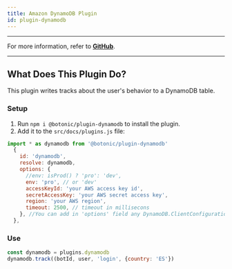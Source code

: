 ```yaml
---
title: Amazon DynamoDB Plugin
id: plugin-dynamodb
---
```


---

For more information, refer to **[GitHub](https://github.com/hubtype/botonic/tree/master/packages/botonic-plugin-dynamodb)**.

---

## What Does This Plugin Do?

This plugin writes tracks about the user's behavior to a DynamoDB table.

### Setup

1. Run `npm i @botonic/plugin-dynamodb` to install the plugin.
2. Add it to the `src/docs/plugins.js` file:

```javascript
import * as dynamodb from '@botonic/plugin-dynamodb'
  {
    id: 'dynamodb',
    resolve: dynamodb,
    options: {
      //env: isProd() ? 'pro': 'dev',
      env: 'pro', // or 'dev'
      accessKeyId: 'your AWS access key id',
      secretAccessKey: 'your AWS secret access key',
      region: 'your AWS region',
      timeout: 2500, // timeout in millisecons
    }, //You can add in 'options' field any DynamoDB.ClientConfiguration from the AWS library
  },
```

### Use

```javascript
const dynamodb = plugins.dynamodb
dynamodb.track((botId, user, 'login', {country: 'ES'})
```
